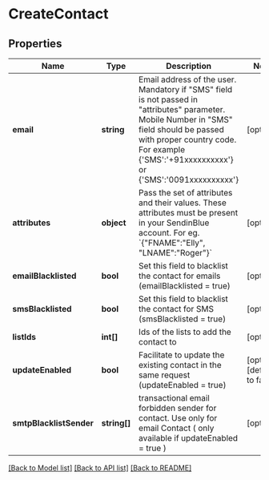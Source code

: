 # CreateContact

## Properties
Name | Type | Description | Notes
------------ | ------------- | ------------- | -------------
**email** | **string** | Email address of the user. Mandatory if \"SMS\" field is not passed in \"attributes\" parameter. Mobile Number in \"SMS\" field should be passed with proper country code. For example {&#39;SMS&#39;:&#39;+91xxxxxxxxxx&#39;} or {&#39;SMS&#39;:&#39;0091xxxxxxxxxx&#39;} | [optional] 
**attributes** | **object** | Pass the set of attributes and their values. These attributes must be present in your SendinBlue account. For eg. &#x60;{\"FNAME\":\"Elly\", \"LNAME\":\"Roger\"}&#x60; | [optional] 
**emailBlacklisted** | **bool** | Set this field to blacklist the contact for emails (emailBlacklisted = true) | [optional] 
**smsBlacklisted** | **bool** | Set this field to blacklist the contact for SMS (smsBlacklisted = true) | [optional] 
**listIds** | **int[]** | Ids of the lists to add the contact to | [optional] 
**updateEnabled** | **bool** | Facilitate to update the existing contact in the same request (updateEnabled = true) | [optional] [default to false]
**smtpBlacklistSender** | **string[]** | transactional email forbidden sender for contact. Use only for email Contact ( only available if updateEnabled = true ) | [optional] 

[[Back to Model list]](../../README.md#documentation-for-models) [[Back to API list]](../../README.md#documentation-for-api-endpoints) [[Back to README]](../../README.md)



